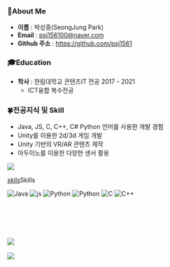 <!--
**psj1561/psj1561** is a ✨ _special_ ✨ repository because its `README.md` (this file) appears on your GitHub profile.

Here are some ideas to get you started:

- 🔭 I’m currently working on ...
- 🌱 I’m currently learning ...
- 👯 I’m looking to collaborate on ...
- 🤔 I’m looking for help with ...
- 💬 Ask me about ...
- 📫 How to reach me: ...
- 😄 Pronouns: ...
- ⚡ Fun fact: ...
-->

### :raised_hands:About Me
- **이름** : 박성중(SeongJung Park) <br>
- **Email** : psj156100@naver.com <br>
- **Github 주소** : https://github.com/psj1561 <br>


### :mortar_board:Education
- **학사** : 한림대학교 콘텐츠IT 전공  2017 - 2021 <br>
  - ICT융합 복수전공 <br>


### :four_leaf_clover:전공지식 및 Skill
- Java, JS, C, C++, C# Python 언어를 사용한 개발 경험 <br>
- Unity를 이용한 2d/3d 게임 개발 <br>
- Unity 기반의 VR/AR 콘텐츠 제작 <br>
- 아두이노를 이용한 다양한 센서 활용 <br>

 <img src="https://img.shields.io/badge/Unity-3178C6?style=flat&logo=Unity&logoColor=white"/> 

[skils](https://img.shields.io/badge/Java-ED8B00?style=for-the-badge&logo=openjdk&logoColor=white)Skills

![Java](https://img.shields.io/badge/Java-ED8B00?style=for-the-badge&logo=openjdk&logoColor=white)
![js](https://img.shields.io/badge/JavaScript-F7DF1E?style=for-the-badge&logo=JavaScript&logoColor=white)
![Python](https://img.shields.io/badge/Python-3776AB?style=for-the-badge&logo=python&logoColor=white)
![Python](https://img.shields.io/badge/Python-14354C?style=for-the-badge&logo=python&logoColor=white)
![C](https://img.shields.io/badge/C-00599C?style=for-the-badge&logo=c&logoColor=white)
![C++](https://img.shields.io/badge/C%2B%2B-00599C?style=for-the-badge&logo=c%2B%2B&logoColor=white)

<br>


<br><br>

<img src="https://github-readme-stats.vercel.app/api/top-langs/?username=psj1561&layout=compact"><br><br>
<img src="https://github-readme-stats.vercel.app/api?username=psj1561&show_icons=true">
